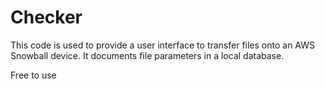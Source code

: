 # Checker
This code is used to provide a user interface to transfer files onto an AWS Snowball device. It documents file parameters in a 
local database.

Free to use 
